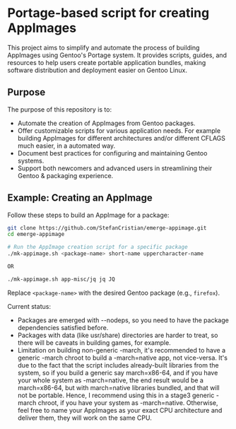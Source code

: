 # Portage-based script for creating AppImages

This project aims to simplify and automate the process of building AppImages using Gentoo's Portage system. It provides scripts, guides, and resources to help users create portable application bundles, making software distribution and deployment easier on Gentoo Linux.

## Purpose

The purpose of this repository is to:
- Automate the creation of AppImages from Gentoo packages.
- Offer customizable scripts for various application needs.
  For example building AppImages for different architectures and/or different CFLAGS much easier, in a automated way.
- Document best practices for configuring and maintaining Gentoo systems.
- Support both newcomers and advanced users in streamlining their Gentoo & packaging experience.

## Example: Creating an AppImage

Follow these steps to build an AppImage for a package:

```sh
git clone https://github.com/StefanCristian/emerge-appimage.git
cd emerge-appimage

# Run the AppImage creation script for a specific package
./mk-appimage.sh <package-name> short-name uppercharacter-name

OR

./mk-appimage.sh app-misc/jq jq JQ
```

Replace `<package-name>` with the desired Gentoo package (e.g., `firefox`).

Current status:
- Packages are emerged with --nodeps, so you need to have the package dependencies satisfied before.
- Packages with data (like usr/share) directories are harder to treat, so there will be caveats in building games, for example.
- Limitation on building non-generic -march, it's recommended to have a generic -march chroot to build a -march=native app, not vice-versa.
  It's due to the fact that the script includes already-built libraries from the system, so if you build a generic say march=x86-64,
  and if you have your whole system as -march=native, the end result would be a march=x86-64, but with march=native libraries bundled,
  and that will not be portable.
  Hence, I recommend using this in a stage3 generic -march chroot, if you have your system as -march=native.
  Otherwise, feel free to name your AppImages as your exact CPU architecture and deliver them, they will work on the same CPU.